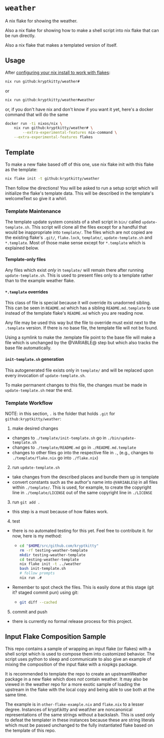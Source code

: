 # `weather`

A nix flake for showing the weather.

Also a nix flake for showing how to make a shell script into nix flake that can be run directly.

Also a nix flake that makes a templated version of itself.

## Usage

After [configuring your nix install to work with flakes][EnableFlakes]:

```bash
nix run github:kryptkitty/weather#
```

or

```bash
nix run github:kryptkitty/weather#weather
```

or, if you don't have nix and don't know if you want it yet, here's a docker
command that will do the same

```bash
docker run -ti nixos/nix \
    nix run github:kryptkitty/weather# \
        --extra-experimental-features nix-command \
	--extra-experimental-features flakes
```

## Template

To make a new flake based off of this one, use nix flake init with this flake
as the template:

```bash
nix flake init -t github:kryptkitty/weather
```

Then follow the directions!  You will be asked to run a setup script which
will initialize the flake's template data.  This will be described in the
template's welcomeText so give it a whirl.

### Template Maintenance

The template update system consists of a shell script in `bin/` called
`update-template.sh`.  This script will clone all the files except for a
handful that would be inappropriate into `template/`.  The files which are not
copied are the existing flake's `.git/`, `flake.lock`, `template/`,
`update-template.sh` and `*.template`.  Most of those make sense except for
`*.template` which is explained below.

#### Template-only files

Any files which exist _only_ in `template/` will remain there after running
`update-template.sh`.  This is used to present files only to a template rather
than to the example weather flake.

#### `*.template` overrides

This class of file is special because it will override its unadorned sibling.
This can be seen in `README.md` which has a sibling `README.md.template` to
use instead of the template flake's `README.md` which you are reading now.

Any file may be used this way but the file to override must exist next to the
`.template` version.  If there is no base file, the template file will not be
found.

Using a symlink to make the .template file point to the base file will make a
file which is unchanged by the @VARIABLE@ step but which also tracks the base
file automatically.

#### `init-template.sh` generation

This autogenerated file exists only in `template/` and will be replaced upon
every invocation of `update-template.sh`.

To make permanent changes to this file, the changes must be made in
`update-template.sh` near the end.

### Template Workflow

NOTE: in this section, `.` is the folder that holds `.git` for
`github:kryptkitty/weather`:

1) make desired changes
  * changes to `./template/init-template.sh` go in `./bin/update-template.sh`
  * changes to `./template/README.md` go in `./README.md.template`
  * changes to other files go into the respective file in `.`, (e.g., changes
    to `./template/flake.nix` go into `./flake.nix`)

2) run `update-template.sh`
  * take changes from the described places and bundle them up in template
  * convert constants such as the author's name into `@VARIABLES@` in all
    files within `./template/`.  This is used, for example, to create the
    copyright line in `./template/LICENSE` out of the same copyright line in
    `./LICENSE`

3) run `git add .`
  * this step is a must because of how flakes work.

4) test
  * there is no automated testing for this yet.  Feel free to contribute it.
    for now, here is my method:
    * ```bash
      cd "$HOME/src/github.com/kryptkitty"
      rm -rf testing-weather-template
      mkdir testing-weather-template
      cd testing-weather-template
      nix flake init -t ../weather
      bash init-template.sh
      # follow prompts
      nix run .#
      ```
  * Remember to spot check the files.  This is easily done at this stage (git
    it?  staged commit pun) using git:
    * ```bash
      git diff --cached
      ```

5) commit and push
  * there is currently no formal release process for this project.

## Input Flake Composition Sample

This repo contains a sample of wrapping an input flake (or flakes) with a
shell script which is used to compose them into customized behavior.  The
script uses python to sleep and communicate to also give an example of mixing
the composition of the input flake with a nixpkgs package.

It is recommended to template the repo to create an upstreamWeather package in
a new flake which does _not_ contain weather.  It may also be viewed in the
weather repo for a more exotic sample of loading the upstream in the flake
with the local copy and being able to use both at the same time.

The example is in `other-flake-example.nix` and `flake.nix` to a lesser
degree.  Instances of krypt\kitty and weat\her are noncanonical
representations of the same strings without a backslash.  This is used only to
defeat the templater in these instances because these are string literals
which must be passed unchanged to the fully instantiated flake based on the
template of this repo.


[EnableFlakes]: https://nixos.wiki/wiki/Flakes#Enable_flakes
